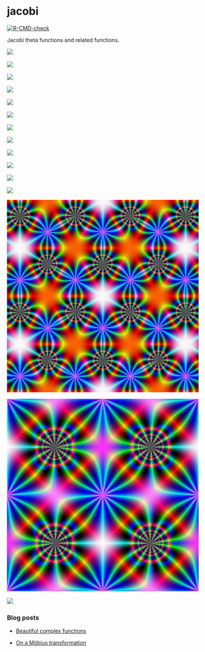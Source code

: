 # jacobi

<!-- badges: start -->
[![R-CMD-check](https://github.com/stla/jacobi/actions/workflows/R-CMD-check.yaml/badge.svg)](https://github.com/stla/jacobi/actions/workflows/R-CMD-check.yaml)
<!-- badges: end -->

Jacobi theta functions and related functions.

![](https://raw.githubusercontent.com/stla/jacobi/main/inst/images/Dedekind.png)

![](https://raw.githubusercontent.com/stla/jacobi/main/inst/images/Eisenstein4.png)

![](https://raw.githubusercontent.com/stla/jacobi/main/inst/images/Eisenstein6.png)

![](https://raw.githubusercontent.com/stla/jacobi/main/inst/images/sigma.png)

![](https://raw.githubusercontent.com/stla/jacobi/main/inst/images/zeta.png)

![](https://raw.githubusercontent.com/stla/jacobi/main/inst/images/wpprime.png)

![](https://raw.githubusercontent.com/stla/jacobi/main/inst/images/Costa_full.gif)

![](https://raw.githubusercontent.com/stla/jacobi/main/inst/images/Costa2.gif)

![](https://raw.githubusercontent.com/stla/jacobi/main/inst/images/SigmaTorus.gif)

![](https://raw.githubusercontent.com/stla/jacobi/main/inst/images/jellip_cn_1-16.png)

![](https://raw.githubusercontent.com/stla/jacobi/main/inst/images/jellip_cn_circle_mobius.gif)

![](https://raw.githubusercontent.com/stla/jacobi/main/inst/images/ball_cn.gif)

![](https://raw.githubusercontent.com/stla/jacobi/main/inst/images/cm.png)

![](https://raw.githubusercontent.com/stla/jacobi/main/inst/images/sl.png)

![](https://raw.githubusercontent.com/stla/jacobi/main/inst/images/wp_Sobel.gif)

### Blog posts

- [Beautiful complex functions](https://laustep.github.io/stlahblog/posts/beautifulComplexFunctions.html)

- [On a Möbius transformation](https://laustep.github.io/stlahblog/posts/OnAMobiusTransformation.html)